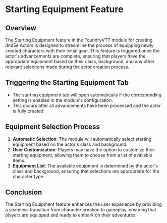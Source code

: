 # Starting Equipment Feature

## Overview

The Starting Equipment feature in the FoundryVTT module for creating dnd5e Actors is designed to streamline the process of equipping newly created characters with their initial gear. This feature is triggered once the actor's advancements are complete, ensuring that players have the appropriate equipment based on their class, background, and any other relevant selections made during the actor creation process.

## Triggering the Starting Equipment Tab

- The starting equipment tab will open automatically if the corresponding setting is enabled in the module's configuration.
- This occurs after all advancements have been processed and the actor is fully created.

## Equipment Selection Process

1. **Automatic Selection**: The module will automatically select starting equipment based on the actor's class and background.
2. **User Customization**: Players may have the option to customize their starting equipment, allowing them to choose from a list of available items.
3. **Equipment List**: The available equipment is determined by the actor's class and background, ensuring that selections are appropriate for the character type.

## Conclusion

The Starting Equipment feature enhances the user experience by providing a seamless transition from character creation to gameplay, ensuring that players are equipped and ready to embark on their adventures.